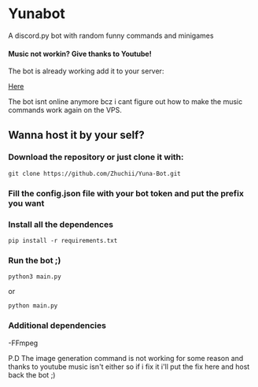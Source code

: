 # Yunabot
A discord.py bot with random funny commands and minigames

#### Music not workin? Give thanks to Youtube!

The bot is already working add it to your server:

[Here](https://discord.com/oauth2/authorize?client_id=1168867005101768714&permissions=1982663716304&scope=bot)

The bot isnt online anymore bcz i cant figure out how to make the music commands work again on the VPS.

## Wanna host it by your self?

### Download the repository or just clone it with:
```
git clone https://github.com/Zhuchii/Yuna-Bot.git
```
### Fill the **config.json** file with your bot token and put the prefix you want


### Install all the dependences
```
pip install -r requirements.txt
```

### Run the bot ;)
```
python3 main.py
```
or
```
python main.py
```

### Additional dependencies
-FFmpeg


P.D The image generation command is not working for some reason and thanks to youtube music isn't either so if i fix it i'll put the fix here and host back the bot ;)
